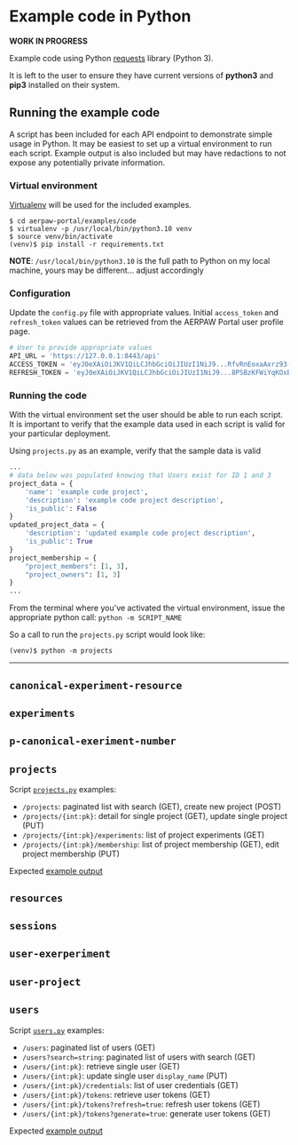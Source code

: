 # Example code in Python

**WORK IN PROGRESS**

Example code using Python [requests](https://requests.readthedocs.io/en/latest/) library (Python 3).

It is left to the user to ensure they have current versions of **python3** and **pip3** installed on their system.

## Running the example code

A script has been included for each API endpoint to demonstrate simple usage in Python. It may be easiest to set up a virtual environment to run each script. Example output is also included but may have redactions to not expose any potentially private information.

### Virtual environment

[Virtualenv](https://virtualenv.pypa.io/en/latest/) will be used for the included examples.

```
$ cd aerpaw-portal/examples/code
$ virtualenv -p /usr/local/bin/python3.10 venv
$ source venv/bin/activate
(venv)$ pip install -r requirements.txt
```

**NOTE**: `/usr/local/bin/python3.10` is the full path to Python on my local machine, yours may be different... adjust accordingly

### Configuration

Update the `config.py` file with appropriate values. Initial `access_token` and `refresh_token` values can be retrieved from the AERPAW Portal user profile page.

```python
# User to provide appropriate values
API_URL = 'https://127.0.0.1:8443/api'
ACCESS_TOKEN = 'eyJ0eXAiOiJKV1QiLCJhbGciOiJIUzI1NiJ9...RfvRnEoxaAxrz93-Q8MIGggyi4EEdklSqw2OqGN2lz0'
REFRESH_TOKEN = 'eyJ0eXAiOiJKV1QiLCJhbGciOiJIUzI1NiJ9...8PSBzKFWiYqKOxBHwi7LZ6T89uH5tz0L01s0gVoqOOU'
```

### Running the code

With the virtual environment set the user should be able to run each script. It is important to verify that the example data used in each script is valid for your particular deployment.

Using `projects.py` as an example, verify that the sample data is valid

```python
...
# data below was populated knowing that Users exist for ID 1 and 3
project_data = {
    'name': 'example code project',
    'description': 'example code project description',
    'is_public': False
}
updated_project_data = {
    'description': 'updated example code project description',
    'is_public': True
}
project_membership = {
    "project_members": [1, 3],
    "project_owners": [1, 3]
}
...
```

From the terminal where you've activated the virtual environment, issue the appropriate python call: `python -m SCRIPT_NAME`

So a call to run the `projects.py` script would look like:

```console
(venv)$ python -m projects
```
---

## `canonical-experiment-resource`

## `experiments`

## `p-canonical-exeriment-number`

## `projects`

Script [`projects.py`](./code/projects.py) examples:
    
- `/projects`: paginated list with search (GET), create new project (POST)
- `/projects/{int:pk}`: detail for single project (GET), update single project (PUT)
- `/projects/{int:pk}/experiments`: list of project experiments (GET)
- `/projects/{int:pk}/membership`: list of project membership (GET), edit project membership (PUT)

Expected [example output](./output-projects.md)

## `resources`

## `sessions`

## `user-exerperiment`

## `user-project`

## `users`

Script [`users.py`](./code/users.py) examples:

- `/users`: paginated list of users (GET)
- `/users?search=string`: paginated list of users with search (GET)
- `/users/{int:pk}`: retrieve single user (GET)
- `/users/{int:pk}`: update single user `display_name` (PUT)
- `/users/{int:pk}/credentials`: list of user credentials (GET)
- `/users/{int:pk}/tokens`: retrieve user tokens (GET)
- `/users/{int:pk}/tokens?refresh=true`: refresh user tokens (GET)
- `/users/{int:pk}/tokens?generate=true`: generate user tokens (GET)

Expected [example output](./output-users.md)

